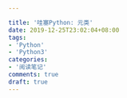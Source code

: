```yaml
---

title: '哇塞Python: 元类'
date: 2019-12-25T23:02:04+08:00
tags:
- 'Python'
- 'Python3'
categories:
- '阅读笔记'
comments: true
draft: true
---
```



